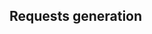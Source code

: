 ## Requests generation

<!-- @include: loops/index.md -->
<!-- @include: csv-dataset.md -->
<!-- @include: jsr223-pre-processor.md -->
